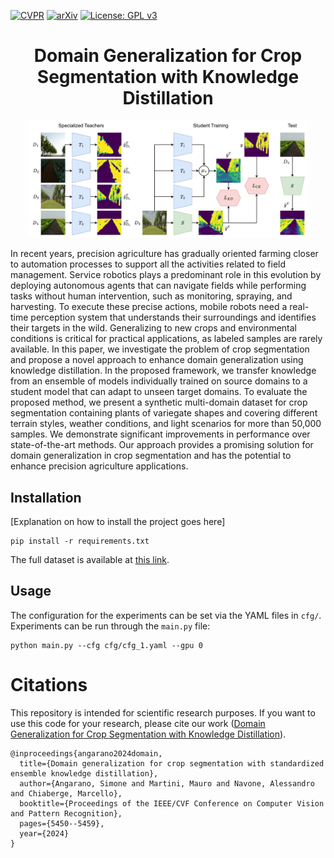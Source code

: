 [![CVPR](https://img.shields.io/badge/CVPR-paper-blue)](https://openaccess.thecvf.com/content/CVPR2024W/Vision4Ag/html/Angarano_Domain_Generalization_for_Crop_Segmentation_with_Standardized_Ensemble_Knowledge_Distillation_CVPRW_2024_paper.html)
[![arXiv](https://img.shields.io/badge/arXiv-2304.01029-b31b1b.svg)](https://arxiv.org/abs/2304.01029)
[![License: GPL v3](https://img.shields.io/badge/License-GPLv3-blue.svg)](https://www.gnu.org/licenses/gpl-3.0)

<h1 align="center">  Domain Generalization for Crop Segmentation with Knowledge Distillation
</h1>

<p align="center">
  <img src="https://github.com/PIC4SeR/AgriSeg/blob/master/assets/scheme.pdf" alt="Graphical abstract" width="450"/>
</p>

In recent years, precision agriculture has gradually oriented farming closer to automation processes to support all the activities related to field management. Service robotics plays a predominant role in this evolution by deploying autonomous agents that can navigate fields while performing tasks without human intervention, such as monitoring, spraying, and harvesting. To execute these precise actions, mobile robots need a real-time perception system that understands their surroundings and identifies their targets in the wild. Generalizing to new crops and environmental conditions is critical for practical applications, as labeled samples are rarely available. 
In this paper, we investigate the problem of crop segmentation and propose a novel approach to enhance domain generalization using knowledge distillation. In the proposed framework, we transfer knowledge from an ensemble of models individually trained on source domains to a student model that can adapt to unseen target domains. 
To evaluate the proposed method, we present a synthetic multi-domain dataset for crop segmentation containing plants of variegate shapes and covering different terrain styles, weather conditions, and light scenarios for more than 50,000 samples. We demonstrate significant improvements in performance over state-of-the-art methods. Our approach provides a promising solution for domain generalization in crop segmentation and has the potential to enhance precision agriculture applications.

## Installation
[Explanation on how to install the project goes here]

```
pip install -r requirements.txt
```

The full dataset is available at [this link](https://sites.google.com/view/datasetpic4ser/home-page).

## Usage
The configuration for the experiments can be set via the YAML files in ```cfg/```. Experiments can be run through the ```main.py``` file:
```
python main.py --cfg cfg/cfg_1.yaml --gpu 0
```

# Citations

This repository is intended for scientific research purposes.
If you want to use this code for your research, please cite our work ([Domain Generalization for Crop Segmentation with Knowledge Distillation](https://openaccess.thecvf.com/content/CVPR2024W/Vision4Ag/html/Angarano_Domain_Generalization_for_Crop_Segmentation_with_Standardized_Ensemble_Knowledge_Distillation_CVPRW_2024_paper.html)).

```
@inproceedings{angarano2024domain,
  title={Domain generalization for crop segmentation with standardized ensemble knowledge distillation},
  author={Angarano, Simone and Martini, Mauro and Navone, Alessandro and Chiaberge, Marcello},
  booktitle={Proceedings of the IEEE/CVF Conference on Computer Vision and Pattern Recognition},
  pages={5450--5459},
  year={2024}
}
```
